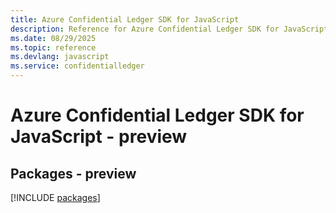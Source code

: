 ```yaml
---
title: Azure Confidential Ledger SDK for JavaScript
description: Reference for Azure Confidential Ledger SDK for JavaScript
ms.date: 08/29/2025
ms.topic: reference
ms.devlang: javascript
ms.service: confidentialledger
---
```

# Azure Confidential Ledger SDK for JavaScript - preview
## Packages - preview
[!INCLUDE [packages](confidential-ledger-index.md)]